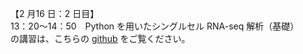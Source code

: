 【2 月16 日：2 日目】  
13：20〜14：50　Python  を用いたシングルセル  RNA-seq  解析（基礎）  
の講習は、こちらの [github](https://github.com/tmochidu/pags_bioinfo2023) をご覧ください。
